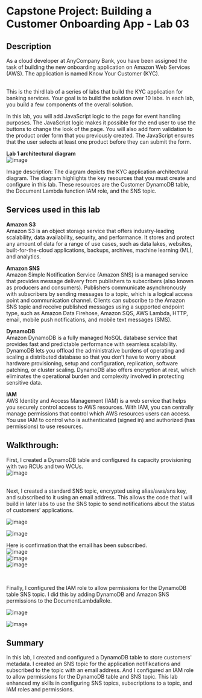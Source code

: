 <h1>Capstone Project: Building a Customer Onboarding App - Lab 03</h1>
<h2>Description</h2>
As a cloud developer at AnyCompany Bank, you have been assigned the task of building the new onboarding application on Amazon Web Services (AWS). The application is named Know Your Customer (KYC).<br>
<br>


This is the third lab of a series of labs that build the KYC application for banking services. Your goal is to build the solution over 10 labs. In each lab, you build a few components of the overall solution.<br>

In this lab, you will add JavaScript logic to the page for event handling purposes. The JavaScript logic makes it possible for the end user to use the buttons to change the look of the page. You will also add form validation to the product order form that you previously created. The JavaScript ensures that the user selects at least one product before they can submit the form.
<br />



<b>Lab 1 architectural diagram</b> <br />
![image](https://github.com/user-attachments/assets/b5712124-8f7b-424a-b587-9a030cfe299e) <br>

Image description: The diagram depicts the KYC application architectural diagram. The diagram highlights the key resources that you must create and configure in this lab. These resources are the Customer DynamoDB table, the Document Lambda function IAM role, and the SNS topic.<br>

<h2>Services used in this lab</h2>

<b>Amazon S3</b><br>
Amazon S3 is an object storage service that offers industry-leading scalability, data availability, security, and performance. It stores and protect any amount of data for a range of use cases, such as data lakes, websites, built-for-the-cloud applications, backups, archives, machine learning (ML), and analytics.<br>

<b>Amazon SNS</b><br>
Amazon Simple Notification Service (Amazon SNS) is a managed service that provides message delivery from publishers to subscribers (also known as producers and consumers). Publishers communicate asynchronously with subscribers by sending messages to a topic, which is a logical access point and communication channel. Clients can subscribe to the Amazon SNS topic and receive published messages using a supported endpoint type, such as Amazon Data Firehose, Amazon SQS, AWS Lambda, HTTP, email, mobile push notifications, and mobile text messages (SMS).<br>

<b>DynamoDB</b><br>
Amazon DynamoDB is a fully managed NoSQL database service that provides fast and predictable performance with seamless scalability. DynamoDB lets you offload the administrative burdens of operating and scaling a distributed database so that you don’t have to worry about hardware provisioning, setup and configuration, replication, software patching, or cluster scaling. DynamoDB also offers encryption at rest, which eliminates the operational burden and complexity involved in protecting sensitive data.<br>

<b>IAM</b><br>
AWS Identity and Access Management (IAM) is a web service that helps you securely control access to AWS resources. With IAM, you can centrally manage permissions that control which AWS resources users can access. You use IAM to control who is authenticated (signed in) and authorized (has permissions) to use resources.<br>

<h2>Walkthrough:</h2>

First, I created a DynamoDB table and configured its capacity provisioning with two RCUs and two WCUs.<br>
![image](https://github.com/user-attachments/assets/5a94b6d5-c86d-4b7b-a892-309ef7180b1c)<br>
<br>

Next, I created a standard SNS topic, encrypted using alias/aws/sns key, and subscribed to it using an email address. This allows the code that I will build in later labs to use the SNS topic to send notifications about the status of customers’ applications.<br>

![image](https://github.com/user-attachments/assets/f9fa64aa-371e-498e-bd0a-746f38e9ec26)<br>

![image](https://github.com/user-attachments/assets/90c9ba65-4dae-46e4-9b3d-0f36a0d2a519) <br>

Here is confirmation that the email has been subscribed.<br>
![image](https://github.com/user-attachments/assets/4f198547-6353-42c5-b99c-dfcf6fd3d5cb)<br>
![image](https://github.com/user-attachments/assets/c127fd51-0e9b-4b47-aebb-c1decdbc0c4e)<br>
![image](https://github.com/user-attachments/assets/146b5653-e6bd-4826-be7b-e2fb4ad55297)<br>

<br>

Finally, I configured the IAM role to allow permissions for the DynamoDB table SNS topic. I did this by adding DynamoDB and Amazon SNS permissions to the DocumentLambdaRole.<br>

![image](https://github.com/user-attachments/assets/5d82e286-7680-4654-ba40-34c7eb389a19)<br>

![image](https://github.com/user-attachments/assets/c6f5cb7b-688e-4718-b4dc-c9c9251022e8)<br>

<h2>Summary</h2>

In this lab, I created and configured a DynamoDB table to store customers' metadata. I created an SNS topic for the application notifikcations and subscribed to the topic with an email address.
And I configured an IAM role to allow permissions for the DynamoDB table and SNS topic. This lab enhanced my skills in configuring SNS topics, subscriptions to a topic, and IAM roles and permissions. <br />
